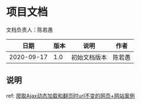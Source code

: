 # 项目文档

文档负责人：陈若愚

日期|版本|说明|作者|
---|---|---|---|
2020-09-17|1.0|初始文档版本|陈若愚|

## 说明

ref: [爬取Ajax动态加载和翻页时url不变的网页+网站案例](https://blog.csdn.net/Urbanears/article/details/79204684)